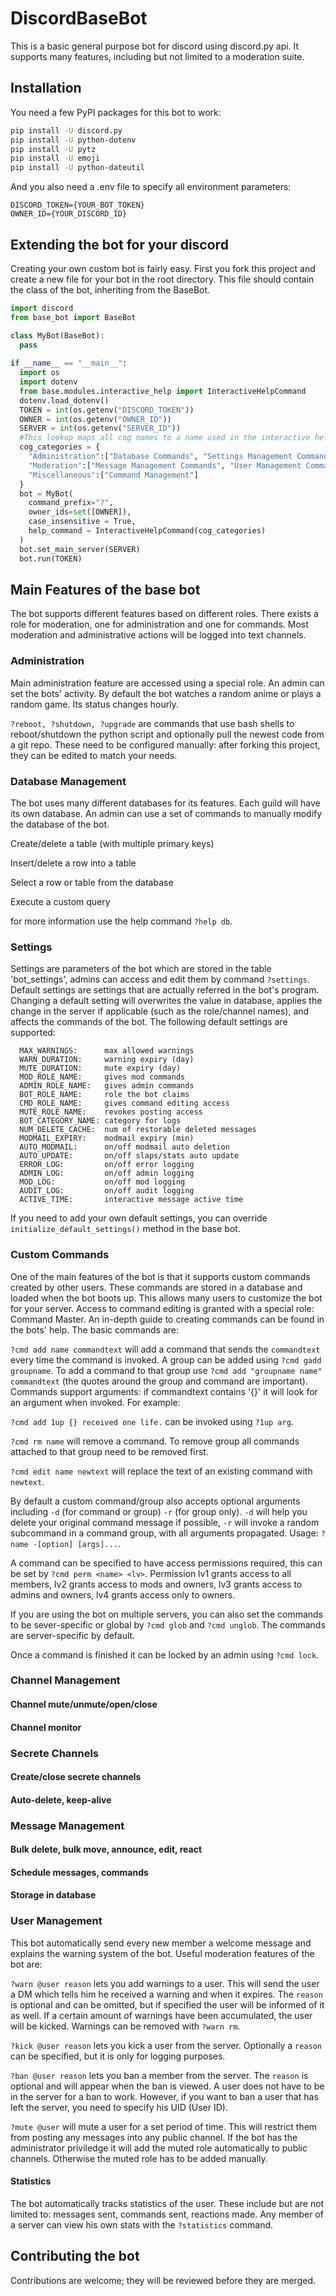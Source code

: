 # DiscordBaseBot
This is a basic general purpose bot for discord using discord.py api.
It supports many features, including but not limited to a moderation suite.

## Installation
You need a few PyPI packages for this bot to work:

````bash
pip install -U discord.py
pip install -U python-dotenv
pip install -U pytz
pip install -U emoji
pip install -U python-dateutil
````
And you also need a .env file to specify all environment parameters:
```text
DISCORD_TOKEN={YOUR_BOT_TOKEN}
OWNER_ID={YOUR_DISCORD_ID}
```
## Extending the bot for your discord
Creating your own custom bot is fairly easy.
First you fork this project and create a new file for your bot in the root directory.
This file should contain the class of the bot, inheriting from the BaseBot.

````python
import discord
from base_bot import BaseBot

class MyBot(BaseBot):
  pass
  
if __name__ == "__main__":
  import os
  import dotenv
  from base.modules.interactive_help import InteractiveHelpCommand
  dotenv.load_dotenv()
  TOKEN = int(os.getenv("DISCORD_TOKEN"))
  OWNER = int(os.getenv("OWNER_ID"))
  SERVER = int(os.getenv("SERVER_ID"))
  #This lookup maps all cog names to a name used in the interactive help.
  cog_categories = {
    "Administration":["Database Commands", "Settings Management Commands", "Administration Commands"],
    "Moderation":["Message Management Commands", "User Management Commands", "Channel Management Commands", "Moderation Commands"],
    "Miscellaneous":["Command Management"]
  }
  bot = MyBot(
    command_prefix="?",
    owner_ids=set([OWNER]),
    case_insensitive = True,
    help_command = InteractiveHelpCommand(cog_categories)
  )
  bot.set_main_server(SERVER)
  bot.run(TOKEN)
````

## Main Features of the base bot
The bot supports different features based on different roles. There exists a role for moderation, one for administration and one for commands.
Most moderation and administrative actions will be logged into text channels.
### Administration
Main administration feature are accessed using a special role. An admin can set the bots' activity.
By default the bot watches a random anime or plays a random game. Its status changes hourly.

`?reboot, ?shutdown, ?upgrade` are commands that use bash shells to reboot/shutdown the python script and optionally pull the newest code from a git repo.
These need to be configured manually: after forking this project, they can be edited to match your needs.
### Database Management
The bot uses many different databases for its features. Each guild will have its own database.
An admin can use a set of commands to manually modify the database of the bot.

Create/delete a table (with multiple primary keys)

Insert/delete a row into a table

Select a row or table from the database

Execute a custom query

for more information use the help command `?help db`.

### Settings
Settings are parameters of the bot which are stored in the table 'bot_settings', admins can access and edit them by command `?settings`. Default settings are settings that are actually referred in the bot's program. Changing a default setting will overwrites the value in database, applies the change in the server if applicable (such as the role/channel names), and affects the commands of the bot. The following default settings are supported:
````text
  MAX_WARNINGS:      max allowed warnings
  WARN_DURATION:     warning expiry (day)
  MUTE_DURATION:     mute expiry (day)
  MOD_ROLE_NAME:     gives mod commands
  ADMIN_ROLE_NAME:   gives admin commands
  BOT_ROLE_NAME:     role the bot claims
  CMD_ROLE_NAME:     gives command editing access
  MUTE_ROLE_NAME:    revokes posting access
  BOT_CATEGORY_NAME: category for logs
  NUM_DELETE_CACHE:  num of restorable deleted messages
  MODMAIL_EXPIRY:    modmail expiry (min)
  AUTO_MODMAIL:      on/off modmail auto deletion
  AUTO_UPDATE:       on/off slaps/stats auto update
  ERROR_LOG:         on/off error logging
  ADMIN_LOG:         on/off admin logging
  MOD_LOG:           on/off mod logging
  AUDIT_LOG:         on/off audit logging
  ACTIVE_TIME:       interactive message active time
````

If you need to add your own default settings, you can override `initialize_default_settings()` method in the base bot.

### Custom Commands
One of the main features of the bot is that it supports custom commands created by other users.
These commands are stored in a database and loaded when the bot boots up.
This allows many users to customize the bot for your server.
Access to command editing is granted with a special role: Command Master.
An in-depth guide to creating commands can be found in the bots' help. The basic commands are:


`?cmd add name commandtext` will add a command that sends the `commandtext` every time the command is invoked.
A group can be added using `?cmd gadd groupname`. To add a command to that group use `?cmd add "groupname name" commandtext` (the quotes around the group and command are important).
Commands support arguments: if commandtext contains '{}' it will look for an argument when invoked.
For example:

`?cmd add 1up {} received one life.` can be invoked using `?1up arg`.

`?cmd rm name` will remove a command. To remove group all commands attached to that group need to be removed first.

`?cmd edit name newtext` will replace the text of an existing command with `newtext`.


By default a custom command/group also accepts optional arguments including `-d` (for command or group) `-r` (for group only). `-d` will help you delete your original command message if possible, `-r` will invoke a random subcommand in a command group, with all arguments propagated. Usage: `?name -[option] [args]...`.

A command can be specified to have access permissions required, this can be set by `?cmd perm <name> <lv>`. Permission lv1 grants access to all members, lv2 grants access to mods and owners, lv3 grants access to admins and owners, lv4 grants access only to owners.

If you are using the bot on multiple servers, you can also set the commands to be sever-specific or global by `?cmd glob` and `?cmd unglob`. The commands are server-specific by default.

Once a command is finished it can be locked by an admin using `?cmd lock`.
### Channel Management
#### Channel mute/unmute/open/close
#### Channel monitor
### Secrete Channels
#### Create/close secrete channels
#### Auto-delete, keep-alive
### Message Management
#### Bulk delete, bulk move, announce, edit, react
#### Schedule messages, commands
#### Storage in database
### User Management
This bot automatically send every new member a welcome message and explains the warning system of the bot.
Useful moderation features of the bot are:

`?warn @user reason` lets you add warnings to a user. This will send the user a DM which tells him he received a warning and when it expires.
The `reason` is optional and can be omitted, but if specified the user will be informed of it as well.
If a certain amount of warnings have been accumulated, the user will be kicked. Warnings can be removed with `?warn rm`.

`?kick @user reason` lets you kick a user from the server. Optionally a `reason` can be specified, but it is only for logging purposes.

`?ban @user reason` lets you ban a member from the server. The `reason` is optional and will appear when the ban is viewed.
A user does not have to be in the server for a ban to work. However, if you want to ban a user that has left the server, you need to specify his UID (User ID).

`?mute @user` will mute a user for a set period of time. This will restrict them from posting any messages into any public channel. If the bot has the administrator priviledge it will add the muted role automatically to public channels. Otherwise the muted role has to be added manually.

#### Statistics
The bot automatically tracks statistics of the user. These include but are not limited to:  messages sent, commands sent, reactions made.
Any member of a server can view his own stats with the `?statistics` command.

## Contributing the bot
Contributions are welcome; they will be reviewed before they are merged.
